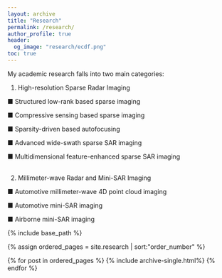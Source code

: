```yaml
---
layout: archive
title: "Research"
permalink: /research/
author_profile: true
header:
  og_image: "research/ecdf.png"
toc: true
---
```

My academic research falls into two main categories:

1) High-resolution Sparse Radar Imaging

■ Structured low-rank based sparse imaging

■ Compressive sensing based sparse imaging

■ Sparsity-driven based autofocusing

■ Advanced wide-swath sparse SAR imaging

■ Multidimensional feature-enhanced sparse SAR imaging
<br>
<br>

2) Millimeter-wave Radar and Mini-SAR Imaging

■ Automotive millimeter-wave 4D point cloud imaging

■ Automotive mini-SAR imaging

■ Airborne mini-SAR imaging

<nbsp>

{% include base_path %}

{% assign ordered_pages = site.research | sort:"order_number" %}

{% for post in ordered_pages %}
  {% include archive-single.html%}
{% endfor %}
